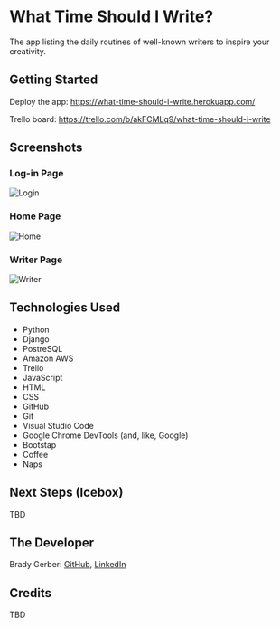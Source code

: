 # What Time Should I Write?

The app listing the daily routines of well-known writers to inspire your creativity.

## Getting Started

Deploy the app: https://what-time-should-i-write.herokuapp.com/

Trello board: https://trello.com/b/akFCMLq9/what-time-should-i-write

## Screenshots

### Log-in Page

![Login](TBD)

### Home Page

![Home](TBD)

### Writer Page

![Writer](TBD)

## Technologies Used

- Python
- Django
- PostreSQL
- Amazon AWS
- Trello
- JavaScript
- HTML
- CSS
- GitHub
- Git
- Visual Studio Code
- Google Chrome DevTools (and, like, Google)
- Bootstap
- Coffee
- Naps

## Next Steps (Icebox)

TBD

## The Developer

Brady Gerber: [GitHub](https://github.com/bg-write), [LinkedIn](https://www.linkedin.com/in/brady-gerber/)
## Credits

TBD